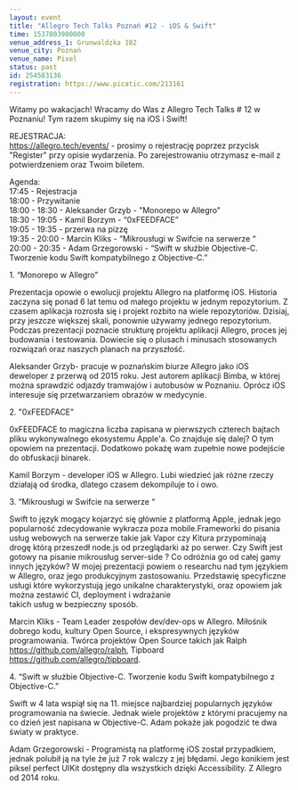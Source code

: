 ```yaml
---
layout: event
title: "Allegro Tech Talks Poznań #12 - iOS & Swift"
time: 1537803900000
venue_address_1: Grunwaldzka 182
venue_city: Poznań
venue_name: Pixel 
status: past
id: 254583136
registration: https://www.picatic.com/213161
---
```


<p>Witamy po wakacjach! Wracamy do Was z Allegro Tech Talks # 12 w Poznaniu! Tym razem skupimy się na iOS i Swift!</p>
<p>REJESTRACJA:
  <br/>
  <a href="https://allegro.tech/events/" class="linkified">https://allegro.tech/events/</a> - prosimy o rejestrację poprzez przycisk "Register" przy opisie wydarzenia. Po zarejestrowaniu otrzymasz e-mail z potwierdzeniem oraz Twoim biletem.</p>
<p>Agenda:
  <br/>17:45 - Rejestracja
  <br/>18:00 - Przywitanie
  <br/>18:00 - 18:30 - Aleksander Grzyb - "Monorepo w Allegro"
  <br/>18:30 - 19:05 - Kamil Borzym - “0xFEEDFACE”
  <br/>19:05 - 19:35 - przerwa na pizzę
  <br/>19:35 - 20:00 - Marcin Kliks - “Mikrousługi w Swifcie na serwerze “
  <br/>20:00 - 20:35 - Adam Grzegorowski - “Swift w służbie Objective-C. Tworzenie kodu Swift kompatybilnego z Objective-C.”</p>
<p>1. “Monorepo w Allegro”</p>
<p>Prezentacja opowie o ewolucji projektu Allegro na platformę iOS. Historia zaczyna się ponad 6 lat temu od małego projektu w jednym repozytorium. Z czasem aplikacja rozrosła się i projekt rozbito na wiele repozytoriów. Dzisiaj, przy jeszcze większej skali,
  ponownie używamy jednego repozytorium. Podczas prezentacji poznacie strukturę projektu aplikacji Allegro, proces jej budowania i testowania. Dowiecie się o plusach i minusach stosowanych rozwiązań oraz naszych planach na przyszłość.</p>
<p>Aleksander Grzyb- pracuje w poznańskim biurze Allegro jako iOS deweloper z przerwą od 2015 roku. Jest autorem aplikacji Bimba, w której można sprawdzić odjazdy tramwajów i autobusów w Poznaniu. Oprócz iOS interesuje się przetwarzaniem obrazów w medycynie.</p>
<p>2. "0xFEEDFACE”</p>
<p>0xFEEDFACE to magiczna liczba zapisana w pierwszych czterech bajtach pliku wykonywalnego ekosystemu Apple'a. Co znajduje się dalej? O tym opowiem na prezentacji. Dodatkowo pokażę wam zupełnie nowe podejście do obfuskacji binarek.</p>
<p>Kamil Borzym - developer iOS w Allegro. Lubi wiedzieć jak różne rzeczy działają od środka, dlatego czasem dekompiluje to i owo.</p>
<p>3. “Mikrousługi w Swifcie na serwerze “</p>
<p>Swift to język mogący kojarzyć się głównie z platformą Apple, jednak jego popularność zdecydowanie wykracza poza mobile.Frameworki do pisania usług webowych na serwerze takie jak Vapor czy Kitura przypominają drogę którą przeszedł node.js od przeglądarki
  aż po serwer. Czy Swift jest gotowy na pisanie mikrousług server-side ? Co odróżnia go od całej gamy innych języków? W mojej prezentacji powiem o researchu nad tym językiem w Allegro, oraz jego produkcyjnym zastosowaniu. Przedstawię specyficzne usługi
  które wykorzystują jego unikalne charakterystyki, oraz opowiem jak można zestawić CI, deployment i wdrażanie
  <br/>takich usług w bezpieczny sposób.</p>
<p>Marcin Kliks - Team Leader zespołów dev/dev-ops w Allegro. Miłośnik dobrego kodu, kultury Open Source, i ekspresywnych języków programowania. Twórca projektów Open Source takich jak Ralph
  <a href="https://github.com/allegro/ralph" class="linkified">https://github.com/allegro/ralph</a>, Tipboard
  <a href="https://github.com/allegro/tipboard" class="linkified">https://github.com/allegro/tipboard</a>.</p>
<p>4. “Swift w służbie Objective-C. Tworzenie kodu Swift kompatybilnego z Objective-C.”</p>
<p>Swift w 4 lata wspiął się na 11. miejsce najbardziej popularnych języków programowania na świecie. Jednak wiele projektów z którymi pracujemy na co dzień jest napisana w Objective-C. Adam pokaże jak pogodzić te dwa światy w praktyce.</p>
<p>Adam Grzegorowski - Programistą na platformę iOS został przypadkiem, jednak polubił ją na tyle że już 7 rok walczy z jej błędami. Jego konikiem jest piksel perfect UIKit dostępny dla wszystkich dzięki Accessibility. Z Allegro od 2014 roku.</p>
